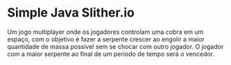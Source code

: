 # Simple Java Slither.io

Um jogo multiplayer onde os jogadores controlam uma cobra em um espaço, com o objetivo é fazer a serpente crescer ao engolir a maior quantidade de massa possível sem se chocar com outro jogador. O jogador com a maior serpente ao final de um periodo de tempo será o vencedor.

